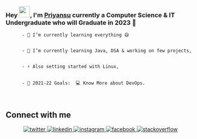 ### Hey <img src="https://github.com/TheDudeThatCode/TheDudeThatCode/blob/master/Assets/Hi.gif" width="29">, I'm [Priyansu](https://www.linkedin.com/in/priyansu1/) currently a Computer Science & IT Undergraduate who will Graduate in 2023 🚀
  
  

          - 🔭 I’m currently learning everything 😄  
  

          - 🌱 I’m currently learning Java, DSA & working on few projects,  
  

          - ⚡ Also setting started with Linux,  
  

          - 🥅 2021-22 Goals:  💻 Know More about DevOps.  
  

<br/>  


  


## Connect with me  
<div align="center">

<a href="https://twitter.com/Priyansu2000" target="_blank">
<img src=https://img.shields.io/badge/twitter-%2300acee.svg?&style=for-the-badge&logo=twitter&logoColor=white alt=twitter style="margin-bottom: 5px;" />
</a>
<a href="https://linkedin.com/in/priyansu1" target="_blank">
<img src=https://img.shields.io/badge/linkedin-%231E77B5.svg?&style=for-the-badge&logo=linkedin&logoColor=white alt=linkedin style="margin-bottom: 5px;" />
</a>
<a href="https://instagram.com/priyansu_2002" target="_blank">
<img src=https://img.shields.io/badge/instagram-%23000000.svg?&style=for-the-badge&logo=instagram&logoColor=white alt=instagram style="margin-bottom: 5px;" />
</a>
<a href="https://www.facebook.com/priyansu.sahoo.144" target="_blank">
<img src=https://img.shields.io/badge/facebook-%232E87FB.svg?&style=for-the-badge&logo=facebook&logoColor=white alt=facebook style="margin-bottom: 5px;" />
</a>

<a href="https://stackoverflow.com/users/15277967" target="_blank">
<img src=https://img.shields.io/badge/stackoverflow-%23F28032.svg?&style=for-the-badge&logo=stackoverflow&logoColor=white alt=stackoverflow style="margin-bottom: 5px;" />
</a>  
</div>  

<br />

